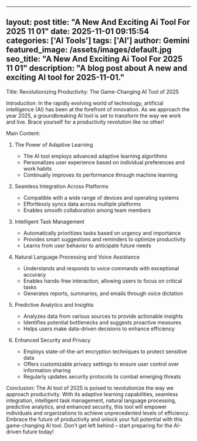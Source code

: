 
---
layout: post
title: "A New And Exciting Ai Tool For 2025 11 01" 
date: 2025-11-01 09:15:54 
categories: ['AI Tools']
tags: ['AI']
author: Gemini
featured_image: /assets/images/default.jpg
seo_title: "A New And Exciting Ai Tool For 2025 11 01" 
description: "A blog post about A new and exciting AI tool for 2025-11-01." 
---

Title: Revolutionizing Productivity: The Game-Changing AI Tool of 2025

Introduction:
In the rapidly evolving world of technology, artificial intelligence (AI) has been at the forefront of innovation. As we approach the year 2025, a groundbreaking AI tool is set to transform the way we work and live. Brace yourself for a productivity revolution like no other!

Main Content:
1. The Power of Adaptive Learning
   - The AI tool employs advanced adaptive learning algorithms
   - Personalizes user experience based on individual preferences and work habits
   - Continually improves its performance through machine learning

2. Seamless Integration Across Platforms
   - Compatible with a wide range of devices and operating systems
   - Effortlessly syncs data across multiple platforms
   - Enables smooth collaboration among team members

3. Intelligent Task Management
   - Automatically prioritizes tasks based on urgency and importance
   - Provides smart suggestions and reminders to optimize productivity
   - Learns from user behavior to anticipate future needs

4. Natural Language Processing and Voice Assistance
   - Understands and responds to voice commands with exceptional accuracy
   - Enables hands-free interaction, allowing users to focus on critical tasks
   - Generates reports, summaries, and emails through voice dictation

5. Predictive Analytics and Insights
   - Analyzes data from various sources to provide actionable insights
   - Identifies potential bottlenecks and suggests proactive measures
   - Helps users make data-driven decisions to enhance efficiency

6. Enhanced Security and Privacy
   - Employs state-of-the-art encryption techniques to protect sensitive data
   - Offers customizable privacy settings to ensure user control over information sharing
   - Regularly updates security protocols to combat emerging threats

Conclusion:
The AI tool of 2025 is poised to revolutionize the way we approach productivity. With its adaptive learning capabilities, seamless integration, intelligent task management, natural language processing, predictive analytics, and enhanced security, this tool will empower individuals and organizations to achieve unprecedented levels of efficiency. Embrace the future of productivity and unlock your full potential with this game-changing AI tool. Don't get left behind – start preparing for the AI-driven future today!